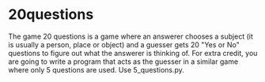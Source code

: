 # 20questions
The game 20 questions is a game where an answerer chooses a subject (it is usually a person, place or object) and a guesser gets 20 "Yes or No" questions to figure out what the answerer is thinking of. For extra credit, you are going to write a program that acts as the guesser in a similar game where only 5 questions are used. Use 5_questions.py.
